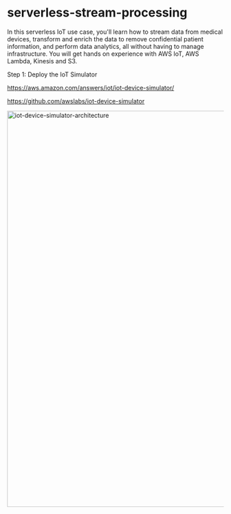 # serverless-stream-processing
In this serverless IoT use case, you'll learn how to stream data from medical devices, transform and enrich the data to remove confidential patient information, and perform data analytics, all without having to manage infrastructure. You will get hands on experience with AWS IoT, AWS Lambda, Kinesis and S3.

Step 1: Deploy the IoT Simulator

  https://aws.amazon.com/answers/iot/iot-device-simulator/
  

  https://github.com/awslabs/iot-device-simulator
  
  <img width="920" alt="iot-device-simulator-architecture" src="https://user-images.githubusercontent.com/37228603/48860846-a5a19c80-ed87-11e8-9bae-f2a19f0c7fc1.png">
  
